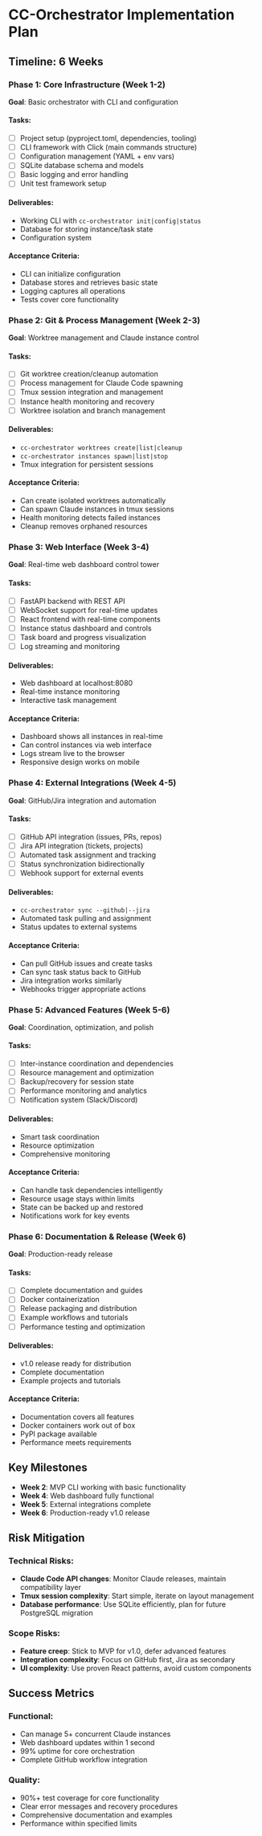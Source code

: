 # CC-Orchestrator Implementation Plan

## Timeline: 6 Weeks

### Phase 1: Core Infrastructure (Week 1-2)
**Goal**: Basic orchestrator with CLI and configuration

#### Tasks:
- [ ] Project setup (pyproject.toml, dependencies, tooling)
- [ ] CLI framework with Click (main commands structure)
- [ ] Configuration management (YAML + env vars)
- [ ] SQLite database schema and models
- [ ] Basic logging and error handling
- [ ] Unit test framework setup

#### Deliverables:
- Working CLI with `cc-orchestrator init|config|status`
- Database for storing instance/task state
- Configuration system

#### Acceptance Criteria:
- CLI can initialize configuration
- Database stores and retrieves basic state
- Logging captures all operations
- Tests cover core functionality

### Phase 2: Git & Process Management (Week 2-3)
**Goal**: Worktree management and Claude instance control

#### Tasks:
- [ ] Git worktree creation/cleanup automation
- [ ] Process management for Claude Code spawning
- [ ] Tmux session integration and management
- [ ] Instance health monitoring and recovery
- [ ] Worktree isolation and branch management

#### Deliverables:
- `cc-orchestrator worktrees create|list|cleanup`
- `cc-orchestrator instances spawn|list|stop`
- Tmux integration for persistent sessions

#### Acceptance Criteria:
- Can create isolated worktrees automatically
- Can spawn Claude instances in tmux sessions
- Health monitoring detects failed instances
- Cleanup removes orphaned resources

### Phase 3: Web Interface (Week 3-4)
**Goal**: Real-time web dashboard control tower

#### Tasks:
- [ ] FastAPI backend with REST API
- [ ] WebSocket support for real-time updates
- [ ] React frontend with real-time components
- [ ] Instance status dashboard and controls
- [ ] Task board and progress visualization
- [ ] Log streaming and monitoring

#### Deliverables:
- Web dashboard at localhost:8080
- Real-time instance monitoring
- Interactive task management

#### Acceptance Criteria:
- Dashboard shows all instances in real-time
- Can control instances via web interface
- Logs stream live to the browser
- Responsive design works on mobile

### Phase 4: External Integrations (Week 4-5)
**Goal**: GitHub/Jira integration and automation

#### Tasks:
- [ ] GitHub API integration (issues, PRs, repos)
- [ ] Jira API integration (tickets, projects)
- [ ] Automated task assignment and tracking
- [ ] Status synchronization bidirectionally
- [ ] Webhook support for external events

#### Deliverables:
- `cc-orchestrator sync --github|--jira`
- Automated task pulling and assignment
- Status updates to external systems

#### Acceptance Criteria:
- Can pull GitHub issues and create tasks
- Can sync task status back to GitHub
- Jira integration works similarly
- Webhooks trigger appropriate actions

### Phase 5: Advanced Features (Week 5-6)
**Goal**: Coordination, optimization, and polish

#### Tasks:
- [ ] Inter-instance coordination and dependencies
- [ ] Resource management and optimization
- [ ] Backup/recovery for session state
- [ ] Performance monitoring and analytics
- [ ] Notification system (Slack/Discord)

#### Deliverables:
- Smart task coordination
- Resource optimization
- Comprehensive monitoring

#### Acceptance Criteria:
- Can handle task dependencies intelligently
- Resource usage stays within limits
- State can be backed up and restored
- Notifications work for key events

### Phase 6: Documentation & Release (Week 6)
**Goal**: Production-ready release

#### Tasks:
- [ ] Complete documentation and guides
- [ ] Docker containerization
- [ ] Release packaging and distribution
- [ ] Example workflows and tutorials
- [ ] Performance testing and optimization

#### Deliverables:
- v1.0 release ready for distribution
- Complete documentation
- Example projects and tutorials

#### Acceptance Criteria:
- Documentation covers all features
- Docker containers work out of box
- PyPI package available
- Performance meets requirements

## Key Milestones

- **Week 2**: MVP CLI working with basic functionality
- **Week 4**: Web dashboard fully functional
- **Week 5**: External integrations complete
- **Week 6**: Production-ready v1.0 release

## Risk Mitigation

### Technical Risks:
- **Claude Code API changes**: Monitor Claude releases, maintain compatibility layer
- **Tmux session complexity**: Start simple, iterate on layout management
- **Database performance**: Use SQLite efficiently, plan for future PostgreSQL migration

### Scope Risks:
- **Feature creep**: Stick to MVP for v1.0, defer advanced features
- **Integration complexity**: Focus on GitHub first, Jira as secondary
- **UI complexity**: Use proven React patterns, avoid custom components

## Success Metrics

### Functional:
- Can manage 5+ concurrent Claude instances
- Web dashboard updates within 1 second
- 99% uptime for core orchestration
- Complete GitHub workflow integration

### Quality:
- 90%+ test coverage for core functionality
- Clear error messages and recovery procedures
- Comprehensive documentation and examples
- Performance within specified limits